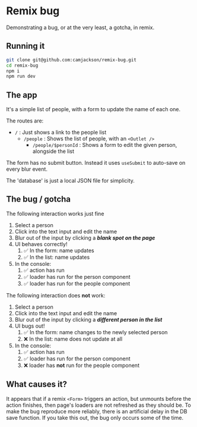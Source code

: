 # Remix bug

Demonstrating a bug, or at the very least, a gotcha, in remix.

## Running it

```sh
git clone git@github.com:camjackson/remix-bug.git
cd remix-bug
npm i
npm run dev
```

## The app

It's a simple list of people, with a form to update the name of each one.

The routes are:

- `/` : Just shows a link to the people list
  - `/people` : Shows the list of people, with an `<Outlet />`
    - `/people/$personId` : Shows a form to edit the given person, alongside the list

The form has no submit button. Instead it uses `useSubmit` to auto-save on every blur event.

The 'database' is just a local JSON file for simplicity.

## The bug / gotcha

The following interaction works just fine

1. Select a person
2. Click into the text input and edit the name
3. Blur out of the input by clicking a **_blank spot on the page_**
4. UI behaves correctly!
   1. ✅ In the form: name updates
   2. ✅ In the list: name updates
5. In the console:
   1. ✅ action has run
   2. ✅ loader has run for the person component
   3. ✅ loader has run for the people component

The following interaction does **not** work:

1. Select a person
2. Click into the text input and edit the name
3. Blur out of the input by clicking a **_different person in the list_**
4. UI bugs out!
   1. ✅ In the form: name changes to the newly selected person
   2. ❌ In the list: name does not update at all
5. In the console:
   1. ✅ action has run
   2. ✅ loader has run for the person component
   3. ❌ loader has **not** run for the people component

## What causes it?

It appears that if a remix `<Form>` triggers an action, but unmounts before
the action finishes, then page's loaders are not refreshed as they should be. To
make the bug reproduce more reliably, there is an artificial delay in the DB
save function. If you take this out, the bug only occurs some of the time.
